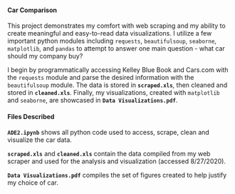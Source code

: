 #### Car Comparison

This project demonstrates my comfort with web scraping and my ability to create meaningful and easy-to-read data visualizations. I utilize a few important python modules including `requests`, `beautifulsoup`, `seaborne`, `matplotlib`, and `pandas` to attempt to answer one main question - what car should my company buy?

I begin by programmatically accessing Kelley Blue Book and Cars.com with the `requests` module and parse the desired information with the `beautifulsoup` module. The data is stored in **`scraped.xls`**, then cleaned and stored in **`cleaned.xls`**. Finally, my visualizations, created with `matplotlib` and `seaborne`, are showcased in **`Data Visualizations.pdf`**.

#### Files Described

**`ADE2.ipynb`** shows all python code used to access, scrape, clean and visualize the car data.

**`scraped.xls`** and **`cleaned.xls`** contain the data compiled from my web scraper and used for the analysis and visualization (accessed 8/27/2020).

**`Data Visualizations.pdf`** compiles the set of figures created to help justify my choice of car.
